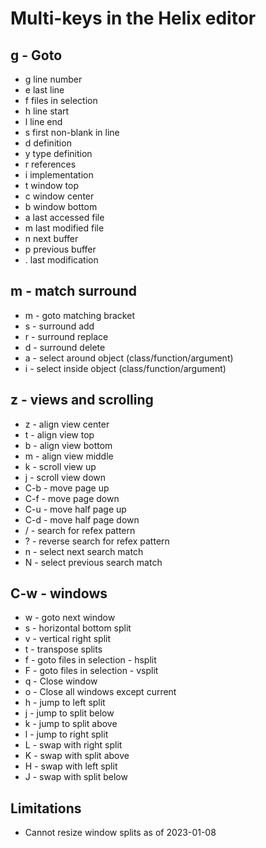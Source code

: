 # Multi-keys in the Helix editor

## g - Goto

* g line number
* e last line
* f files in selection
* h line start
* l line end
* s first non-blank in line
* d definition
* y type definition
* r references
* i implementation
* t window top
* c window center
* b window bottom
* a last accessed file
* m last modified file
* n next buffer
* p previous buffer
* . last modification

## m - match surround

* m - goto matching bracket
* s - surround add
* r - surround replace
* d - surround delete
* a - select around object (class/function/argument)
* i - select inside object (class/function/argument)


## z - views and scrolling

* z - align view center
* t - align view top
* b - align view bottom
* m - align view middle
* k - scroll view up
* j - scroll view down
* C-b - move page up
* C-f - move page down
* C-u - move half page up
* C-d - move half page down
* / - search for refex pattern
* ? - reverse search for refex pattern
* n - select next search match
* N - select previous search match

## C-w - windows

* w - goto next window
* s - horizontal bottom split
* v - vertical right split
* t - transpose splits
* f - goto files in selection - hsplit
* F - goto files in selection - vsplit
* q - Close window
* o - Close all windows except current
* h - jump to left split
* j - jump to split below
* k - jump to split above
* l - jump to right split
* L - swap with right split
* K - swap with split above
* H - swap with left split
* J - swap with split below

## Limitations

* Cannot resize window splits as of 2023-01-08
